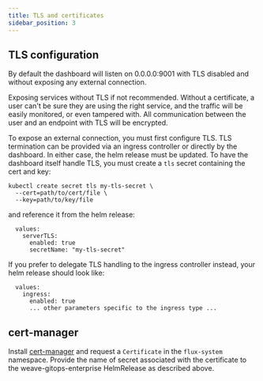 ```yaml
---
title: TLS and certificates
sidebar_position: 3
---
```


## TLS configuration

By default the dashboard will listen on 0.0.0.0:9001 with TLS disabled and
without exposing any external connection.

Exposing services without TLS if not recommended. Without a certificate, a user
can't be sure they are using the right service, and the traffic will be easily
monitored, or even tampered with. All communication between the user and an endpoint
with TLS will be encrypted.

To expose an external connection, you must first configure TLS. TLS termination
can be provided via an ingress controller or directly by the dashboard. In
either case, the helm release must be updated. To have the dashboard itself
handle TLS, you must create a `tls` secret containing the cert and key:

```
kubectl create secret tls my-tls-secret \
  --cert=path/to/cert/file \
  --key=path/to/key/file
```

and reference it from the helm release:

```
  values:
    serverTLS:
      enabled: true
      secretName: "my-tls-secret"
```

If you prefer to delegate TLS handling to the ingress controller instead, your
helm release should look like:

```
  values:
    ingress:
      enabled: true
	  ... other parameters specific to the ingress type ...
```

## cert-manager

Install [cert-manager](../guides/cert-manager.md) and request a `Certificate` in
the `flux-system` namespace. Provide the name of secret associated with the
certificate to the weave-gitops-enterprise HelmRelease as described above.
